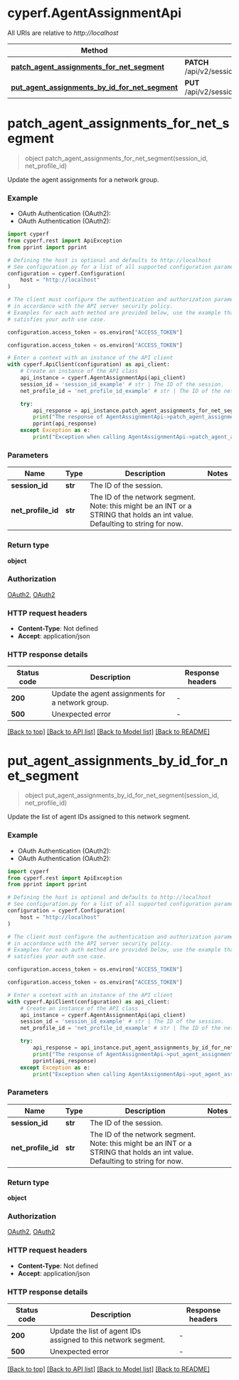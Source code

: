 # cyperf.AgentAssignmentApi

All URIs are relative to *http://localhost*

Method | HTTP request | Description
------------- | ------------- | -------------
[**patch_agent_assignments_for_net_segment**](AgentAssignmentApi.md#patch_agent_assignments_for_net_segment) | **PATCH** /api/v2/sessions/{sessionId}/config/config/NetworkProfiles/{netProfileId}/IPNetworkSegment/agentAssignments | 
[**put_agent_assignments_by_id_for_net_segment**](AgentAssignmentApi.md#put_agent_assignments_by_id_for_net_segment) | **PUT** /api/v2/sessions/{sessionId}/config/config/NetworkProfiles/{netProfileId}/IPNetworkSegment/agentAssignments/ByID | 


# **patch_agent_assignments_for_net_segment**
> object patch_agent_assignments_for_net_segment(session_id, net_profile_id)



Update the agent assignments for a network group.

### Example

* OAuth Authentication (OAuth2):
* OAuth Authentication (OAuth2):

```python
import cyperf
from cyperf.rest import ApiException
from pprint import pprint

# Defining the host is optional and defaults to http://localhost
# See configuration.py for a list of all supported configuration parameters.
configuration = cyperf.Configuration(
    host = "http://localhost"
)

# The client must configure the authentication and authorization parameters
# in accordance with the API server security policy.
# Examples for each auth method are provided below, use the example that
# satisfies your auth use case.

configuration.access_token = os.environ["ACCESS_TOKEN"]

configuration.access_token = os.environ["ACCESS_TOKEN"]

# Enter a context with an instance of the API client
with cyperf.ApiClient(configuration) as api_client:
    # Create an instance of the API class
    api_instance = cyperf.AgentAssignmentApi(api_client)
    session_id = 'session_id_example' # str | The ID of the session.
    net_profile_id = 'net_profile_id_example' # str | The ID of the network segment. Note: this might be an INT or a STRING that holds an int value. Defaulting to string for now.

    try:
        api_response = api_instance.patch_agent_assignments_for_net_segment(session_id, net_profile_id)
        print("The response of AgentAssignmentApi->patch_agent_assignments_for_net_segment:\n")
        pprint(api_response)
    except Exception as e:
        print("Exception when calling AgentAssignmentApi->patch_agent_assignments_for_net_segment: %s\n" % e)
```



### Parameters


Name | Type | Description  | Notes
------------- | ------------- | ------------- | -------------
 **session_id** | **str**| The ID of the session. | 
 **net_profile_id** | **str**| The ID of the network segment. Note: this might be an INT or a STRING that holds an int value. Defaulting to string for now. | 

### Return type

**object**

### Authorization

[OAuth2](../README.md#OAuth2), [OAuth2](../README.md#OAuth2)

### HTTP request headers

 - **Content-Type**: Not defined
 - **Accept**: application/json

### HTTP response details

| Status code | Description | Response headers |
|-------------|-------------|------------------|
**200** | Update the agent assignments for a network group. |  -  |
**500** | Unexpected error |  -  |

[[Back to top]](#) [[Back to API list]](../README.md#documentation-for-api-endpoints) [[Back to Model list]](../README.md#documentation-for-models) [[Back to README]](../README.md)

# **put_agent_assignments_by_id_for_net_segment**
> object put_agent_assignments_by_id_for_net_segment(session_id, net_profile_id)



Update the list of agent IDs assigned to this network segment.

### Example

* OAuth Authentication (OAuth2):
* OAuth Authentication (OAuth2):

```python
import cyperf
from cyperf.rest import ApiException
from pprint import pprint

# Defining the host is optional and defaults to http://localhost
# See configuration.py for a list of all supported configuration parameters.
configuration = cyperf.Configuration(
    host = "http://localhost"
)

# The client must configure the authentication and authorization parameters
# in accordance with the API server security policy.
# Examples for each auth method are provided below, use the example that
# satisfies your auth use case.

configuration.access_token = os.environ["ACCESS_TOKEN"]

configuration.access_token = os.environ["ACCESS_TOKEN"]

# Enter a context with an instance of the API client
with cyperf.ApiClient(configuration) as api_client:
    # Create an instance of the API class
    api_instance = cyperf.AgentAssignmentApi(api_client)
    session_id = 'session_id_example' # str | The ID of the session.
    net_profile_id = 'net_profile_id_example' # str | The ID of the network segment. Note: this might be an INT or a STRING that holds an int value. Defaulting to string for now.

    try:
        api_response = api_instance.put_agent_assignments_by_id_for_net_segment(session_id, net_profile_id)
        print("The response of AgentAssignmentApi->put_agent_assignments_by_id_for_net_segment:\n")
        pprint(api_response)
    except Exception as e:
        print("Exception when calling AgentAssignmentApi->put_agent_assignments_by_id_for_net_segment: %s\n" % e)
```



### Parameters


Name | Type | Description  | Notes
------------- | ------------- | ------------- | -------------
 **session_id** | **str**| The ID of the session. | 
 **net_profile_id** | **str**| The ID of the network segment. Note: this might be an INT or a STRING that holds an int value. Defaulting to string for now. | 

### Return type

**object**

### Authorization

[OAuth2](../README.md#OAuth2), [OAuth2](../README.md#OAuth2)

### HTTP request headers

 - **Content-Type**: Not defined
 - **Accept**: application/json

### HTTP response details

| Status code | Description | Response headers |
|-------------|-------------|------------------|
**200** | Update the list of agent IDs assigned to this network segment. |  -  |
**500** | Unexpected error |  -  |

[[Back to top]](#) [[Back to API list]](../README.md#documentation-for-api-endpoints) [[Back to Model list]](../README.md#documentation-for-models) [[Back to README]](../README.md)

